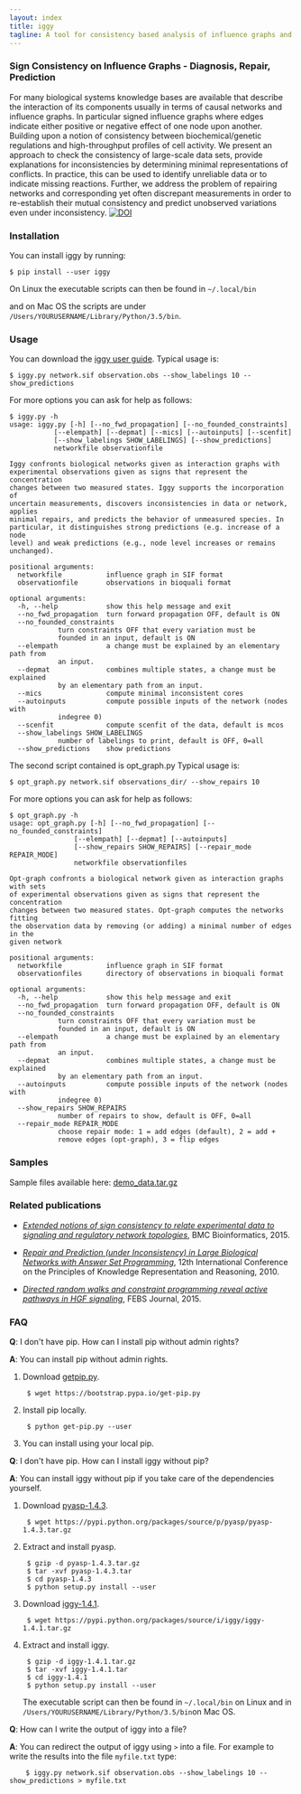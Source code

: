 ```yaml
---
layout: index
title: iggy
tagline: A tool for consistency based analysis of influence graphs and observed systems behavior
---
```


### Sign Consistency on Influence Graphs - Diagnosis, Repair, Prediction

For many biological systems knowledge bases are available that describe the interaction of its components usually in terms of causal networks and influence graphs. In particular signed influence graphs where edges indicate either positive or negative effect of one node upon another. Building upon a notion of consistency between biochemical/genetic regulations and high-throughput profiles of cell activity. We present an approach to check the consistency of large-scale data sets, provide explanations for inconsistencies by determining minimal representations of conflicts. In practice, this can be used to identify unreliable data or to indicate missing reactions. Further, we address the problem of repairing networks and corresponding yet often discrepant measurements in order to re-establish their mutual consistency and predict unobserved variations even under inconsistency. 
[![DOI](https://zenodo.org/badge/5393/bioasp/iggy.png)](http://dx.doi.org/10.5281/zenodo.19042)

### Installation

You can install iggy by running:

	$ pip install --user iggy

On Linux the executable scripts can then be found in ``~/.local/bin``

and on Mac OS the scripts are under ``/Users/YOURUSERNAME/Library/Python/3.5/bin``.


### Usage

You can download the [iggy user guide](https://bioasp.github.io/iggy/guide/guide.pdf).
Typical usage is:

	$ iggy.py network.sif observation.obs --show_labelings 10 --show_predictions

For more options you can ask for help as follows:

	$ iggy.py -h 		
	usage: iggy.py [-h] [--no_fwd_propagation] [--no_founded_constraints]
		       [--elempath] [--depmat] [--mics] [--autoinputs] [--scenfit]
		       [--show_labelings SHOW_LABELINGS] [--show_predictions]
		       networkfile observationfile

	Iggy confronts biological networks given as interaction graphs with
	experimental observations given as signs that represent the concentration
	changes between two measured states. Iggy supports the incorporation of
	uncertain measurements, discovers inconsistencies in data or network, applies
	minimal repairs, and predicts the behavior of unmeasured species. In
	particular, it distinguishes strong predictions (e.g. increase of a node
	level) and weak predictions (e.g., node level increases or remains unchanged).

	positional arguments:
	  networkfile           influence graph in SIF format
	  observationfile       observations in bioquali format

	optional arguments:
	  -h, --help            show this help message and exit
	  --no_fwd_propagation  turn forward propagation OFF, default is ON
	  --no_founded_constraints
				turn constraints OFF that every variation must be
				founded in an input, default is ON
	  --elempath            a change must be explained by an elementary path from
				an input.
	  --depmat              combines multiple states, a change must be explained
				by an elementary path from an input.
	  --mics                compute minimal inconsistent cores
	  --autoinputs          compute possible inputs of the network (nodes with
				indegree 0)
	  --scenfit             compute scenfit of the data, default is mcos
	  --show_labelings SHOW_LABELINGS
				number of labelings to print, default is OFF, 0=all
	  --show_predictions    show predictions


The second script contained is opt_graph.py
Typical usage is:

	$ opt_graph.py network.sif observations_dir/ --show_repairs 10

For more options you can ask for help as follows:

	$ opt_graph.py -h 
	usage: opt_graph.py [-h] [--no_fwd_propagation] [--no_founded_constraints]
                    [--elempath] [--depmat] [--autoinputs]
                    [--show_repairs SHOW_REPAIRS] [--repair_mode REPAIR_MODE]
                    networkfile observationfiles

	Opt-graph confronts a biological network given as interaction graphs with sets
	of experimental observations given as signs that represent the concentration
	changes between two measured states. Opt-graph computes the networks fitting
	the observation data by removing (or adding) a minimal number of edges in the
	given network

	positional arguments:
	  networkfile           influence graph in SIF format
	  observationfiles      directory of observations in bioquali format

	optional arguments:
	  -h, --help            show this help message and exit
	  --no_fwd_propagation  turn forward propagation OFF, default is ON
	  --no_founded_constraints
				turn constraints OFF that every variation must be
				founded in an input, default is ON
	  --elempath            a change must be explained by an elementary path from
				an input.
	  --depmat              combines multiple states, a change must be explained
				by an elementary path from an input.
	  --autoinputs          compute possible inputs of the network (nodes with
				indegree 0)
	  --show_repairs SHOW_REPAIRS
				number of repairs to show, default is OFF, 0=all
	  --repair_mode REPAIR_MODE
				choose repair mode: 1 = add edges (default), 2 = add +
				remove edges (opt-graph), 3 = flip edges


### Samples

Sample files available here: [demo\_data.tar.gz](https://bioasp.github.io/iggy/downloads/demo_data.tar.gz)

### Related publications

* [*Extended notions of sign consistency to relate experimental data to signaling and regulatory network topologies*](http://dx.doi.org/10.1186/s12859-015-0733-7), BMC Bioinformatics, 2015.

* [*Repair and Prediction (under Inconsistency) in Large Biological Networks with Answer Set Programming*](http://aaai.org/ocs/index.php/KR/KR2010/paper/view/1334/1660), 12th International Conference on the Principles of Knowledge Representation and Reasoning, 2010.

* [*Directed random walks and constraint programming reveal active pathways in HGF signaling*](http://dx.doi.org/10.1111/febs.13580), FEBS Journal, 2015.

### FAQ

**Q**: I don't have pip. How can I install pip without admin rights?

**A**: You can install pip without admin rights.

1. Download [getpip.py](https://bootstrap.pypa.io/get-pip.py).

		$ wget https://bootstrap.pypa.io/get-pip.py

2. Install pip locally. 

		$ python get-pip.py --user

3. You can install using your local pip.


**Q**: I don't have pip. How can I install iggy without pip?

**A**:  You can install iggy without pip if you take care of the dependencies yourself.

1. Download [pyasp-1.4.3](https://pypi.python.org/pypi/pyasp/1.4.3). 
 
		$ wget https://pypi.python.org/packages/source/p/pyasp/pyasp-1.4.3.tar.gz

2. Extract and install pyasp. 

		$ gzip -d pyasp-1.4.3.tar.gz
		$ tar -xvf pyasp-1.4.3.tar
		$ cd pyasp-1.4.3
		$ python setup.py install --user

3. Download [iggy-1.4.1](https://pypi.python.org/pypi/iggy/1.4.1). 

		$ wget https://pypi.python.org/packages/source/i/iggy/iggy-1.4.1.tar.gz
 
4. Extract and install iggy.

		$ gzip -d iggy-1.4.1.tar.gz
		$ tar -xvf iggy-1.4.1.tar
		$ cd iggy-1.4.1
		$ python setup.py install --user
	

   The executable script can then be found in ``~/.local/bin`` on Linux and in ``/Users/YOURUSERNAME/Library/Python/3.5/bin``on Mac OS.


**Q**: How can I write the output of iggy into a file?

**A**:  You can redirect the output of iggy using ``>`` into a file. For example to write the results into the file ``myfile.txt`` type:

		$ iggy.py network.sif observation.obs --show_labelings 10 --show_predictions > myfile.txt
	
